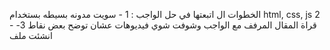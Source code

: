 الخطوات ال اتبعتها في حل الواجب :
1 - سويت مدونه بسيطه بستخدام html, css, js
2 - قراة المقال المرفف مع الواجب وشوفت شوي فيديوهات عشان توضح بعض نقاط
3- انشئت ملف 
